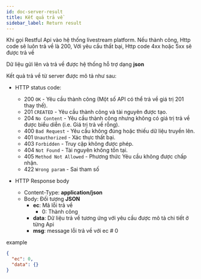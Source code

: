 ```yaml
---
id: doc-server-result
title: Kết quả trả về
sidebar_label: Return result
---
```


Khi gọi Restful Api vào hệ thống livestream platform. Nếu thành công, Http code sẽ luôn trả về là 200, Với yêu cầu thất bại, Http code 4xx hoặc 5xx sẽ được trả về

Dữ liệu gửi lên và trả về được hệ thống hỗ trợ dạng **json** 

Kết quả trả về từ server được mô tả như sau:

* HTTP status code:
  * 200 `OK` - Yêu cầu thành công (Một số API có thể trả về giá trị 201 thay thế).
  * 201 `CREATED` - Yêu cầu thành công và tài nguyên được tạo.
  * 204 `No Content` - Yêu cầu thành công nhưng không có giá trị trả về được biểu diễn (i.e. Giá trị trả về rỗng).
  * 400 `Bad Request` - Yêu cầu không đúng hoặc thiếu dữ liệu truyền lên.
  * 401 `Unauthorized` - Xác thực thất bại.
  * 403 `Forbidden` - Truy cập không được phép.
  * 404 `Not Found` - Tài nguyên không tồn tại.
  * 405 `Method Not Allowed` - Phương thức Yêu cầu không được chấp nhận.
  * 422 `Wrong param` - Sai tham số

* HTTP Response body
  * Content-Type: **application/json**
  * Body: Đối tượng **JSON**
    * **ec**: Mã lỗi trả về
       	* 0: Thành công 
    * **data**: Dữ liệu trả về tương ứng với yêu cầu được mô tả chi tiết ở từng Api
    * **msg**: message lỗi trả về với ec # 0 
    
example
```json
{
  "ec": 0,
  "data": {}
}
```